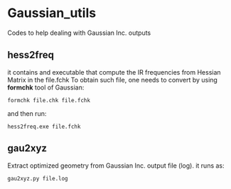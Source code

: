 # Gaussian_utils
Codes to help dealing with Gaussian Inc. outputs

## hess2freq
it contains and executable that compute the IR frequencies from Hessian Matrix in the file.fchk
To obtain such file, one needs to convert by using **formchk** tool of Gaussian:
```
formchk file.chk file.fchk
```
and then run:
```
hess2freq.exe file.fchk
```

## gau2xyz
Extract optimized geometry from Gaussian Inc. output file (log).
it runs as:
```
gau2xyz.py file.log
```
